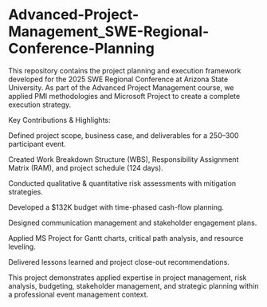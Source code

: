 # Advanced-Project-Management_SWE-Regional-Conference-Planning
This repository contains the project planning and execution framework developed for the 2025 SWE Regional Conference at Arizona State University. As part of the Advanced Project Management course, we applied PMI methodologies and Microsoft Project to create a complete execution strategy.

Key Contributions & Highlights:

Defined project scope, business case, and deliverables for a 250–300 participant event.

Created Work Breakdown Structure (WBS), Responsibility Assignment Matrix (RAM), and project schedule (124 days).

Conducted qualitative & quantitative risk assessments with mitigation strategies.

Developed a $132K budget with time-phased cash-flow planning.

Designed communication management and stakeholder engagement plans.

Applied MS Project for Gantt charts, critical path analysis, and resource leveling.

Delivered lessons learned and project close-out recommendations.

This project demonstrates applied expertise in project management, risk analysis, budgeting, stakeholder management, and strategic planning within a professional event management context.
